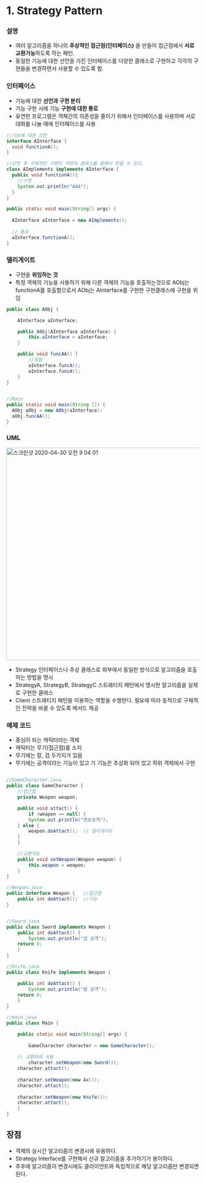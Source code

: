 # 1. Strategy Pattern

### 설명
- 여러 알고리즘을 하나의 **추상적인 접근점(인터페이스)** 을 만들어 접근점에서 **서로 교환가능**하도록 하는 패턴.
- 동일한 기능에 대한 선언을 가진 인터페이스를 다양한 클래스로 구현하고 각각의 구현들을 변경하면서 사용할 수 있도록 함.

### 인터페이스
- 기능에 대한 **선언과 구현 분리** 
- 기능 구현 시에 기능 **구현에 대한 통로**
- 유연한 프로그램은 객체간의 의존성을 줄이기 위해서 인터페이스를 사용하며 서로 대화를 나눌 때에 인터페이스를 사용
```java
//기능에 대한 선언
interface AInterface {
  void functionA();
} 

//선언 후 구체적인 구현이 어떤지 클래스를 통해서 만들 수 있다.
class AImplements implements AInterface {
  public void functionA(){
    //구현
    System.out.println("AAA");
  }
}

public static void main(String[] args) {
	
  AInterface aInterface = new AImplements();
  
  // 통로
  aInterface.functionA(); 
}
```

### 델리게이트
- 구현을 **위임하는 것**
- 특정 객체의 기능을 사용하기 위해 다른 객체의 기능을 호출하는것으로 AObj는 functionA를 호출함으로서 AObj는 AInterface를 구현한 구현클래스에 구현을 위임
```java
public class AObj {

    AInterface aInterface;

    public AObj(AInterface aInterface) {
        this.aInterface = aInterface;
    }

    public void funcAA() {
    	//위임 
        aInterface.funcA();
        aInterface.funcA();
    }
}


//Main
public static void main(String []) {
  AObj aObj = new AObj(aInterface);
  aObj.funcAA();
}
```

### UML
<img width="553" alt="스크린샷 2020-04-30 오전 9 04 01" src="https://user-images.githubusercontent.com/38370976/80658689-c3694a00-8ac1-11ea-97ea-4c5f29b7bf99.png">

- Strategy
인터페이스나 추상 클래스로 외부에서 동일한 방식으로 알고리즘을 호출하는 방법을 명시
- StrategyA, StrategyB, StrategyC
스트래티지 패턴에서 명시한 알고리즘을 실제로 구현한 클래스
- Client
스트래티지 패턴을 이용하는 역할을 수행한다.
필요에 따라 동적으로 구체적인 전략을 바꿀 수 있도록 메서드 제공

### 예제 코드
- 중심이 되는 캐릭터라는 객체
- 캐릭터는 무기(접근점)를 소지
- 무기에는 칼, 검 두가지가 있음
- 무기에는 공격이라는 기능이 있고 기 기능은 추상화 되어 있고 하위 객체에서 구현

```java

//GameCharacter.java
public class GameCharacter {
    //접근점
    private Weapon weapon;

    public void attact() {
    	if (weapon == null) {
		System.out.println("맨손공격");
	} else {
		weapon.doAttact();  // 델리게이트
	}
    }

    //교환가능
    public void setWeapon(Weapon weapon) {
        this.weapon = weapon;
    }
}

//Weapon.java
public interface Weapon {	//접근점
    public int doAttact();	//기능
}


//Sword.java
public class Sword implements Weapon {
    public int doAttact() {
        System.out.println("검 공격");
	return 0;
    }
}

//Knife.java
public class Knife implements Weapon {

    public int doAttact() {
        System.out.println("칼 공격");
	return 0;
    }
}

//main.java
public class Main {

    public static void main(String[] args) {
		
        GameCharacter character = new GameCharacter();
	
	// 교환하여 사용
        character.setWeapon(new Sword());
	character.attact();
		
	character.setWeapon(new Ax());
	character.attact();
		
	character.setWeapon(new Knife());
	character.attact();
    }	
}

```

## 장점
- 객체의 실시간 알고리즘의 변경시에 유용하다.
- Strategy Interface를 구현해서 신규 알고리즘을 추가하기가 용이하다. 
- 추후에 알고리즘이 변경시에도 클라이언트와 독립적으로 해당 알고리즘만 변경되면 된다.





